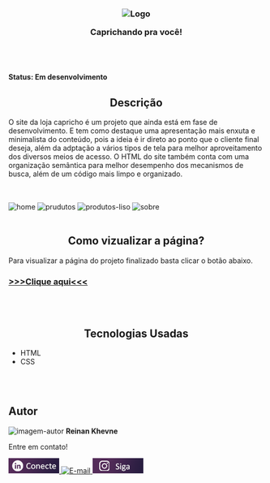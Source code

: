 <h3 align="center">
    <img src="https://github.com/ReinanKhevne/Site-Loja-Capricho/blob/main/imagens/titulo-capricho-amarelo.png?raw=true" alt="Logo">
    <p align="center" >Caprichando pra você!</p>
</h3>
<br>
<br>





<h4>Status: Em desenvolvimento</h4>
<h2 align="center" >Descrição</h2>
<p>O site da loja capricho é um projeto que ainda está em fase de desenvolvimento. E tem como destaque uma apresentação mais enxuta e minimalista do conteúdo, pois a ideia é ir direto ao ponto que o cliente final deseja, além da adptação a vários tipos de tela para melhor aproveitamento dos diversos meios de acesso. O HTML do site também conta com uma organização semântica para melhor desempenho dos mecanismos de busca, além de um código mais limpo e organizado.  
</p>
<br>
<br>

<img src="" alt="home">
<img src="" alt="prudutos">
<img src="" alt="produtos-liso">
<img src="" alt="sobre">

<br>
<br>


<h2 align="center" >Como vizualizar a página?</h2>
<p>Para visualizar a página do projeto finalizado basta clicar o botão abaixo.</p>
<h3>
    <a href="https://reinankhevne.github.io/Site-Loja-Capricho/"> <strong> >>>Clique aqui<<< </strong> </a>
</h3>
<br>
<br>


<h2 align="center" >Tecnologias Usadas</h2>

<ul>
    <li>HTML</li>
    <LI>CSS</LI>
</ul>
<br>
<br>


<h2>Autor</h2>

<img src="#" alt="imagem-autor">
    <label> <strong> Reinan Khevne </strong> </label>
<p>Entre em contato!</p>
<a href="https://www.linkedin.com/in/reinan-khevne-b57bba228/">
    <img src="https://github.com/ReinanKhevne/cordel-moderno-vs1/blob/main/imagens/linkedin.png?raw=true" alt="Logo do Linkedin" alt="Linkedin">
</a>
<a href="https://mail.google.com/mail/u/0/?tab=rm&ogbl#inbox?compose=CllgCJqbzbQdthRjvwrGVLHlNTbKDtXNLjTxvNWkGBLMkclvBbZRBcdtpfBtCtltvPSnqNWtHvq">
    <img src="https://github.com/ReinanKhevne/Site-Loja-Capricho/blob/main/imagens/logo-email-github.png?raw=true" alt="E-mail">
</a>
<a href="https://www.instagram.com/reinan_kv/">
    <img src="https://github.com/ReinanKhevne/cordel-moderno-vs1/blob/main/imagens/instagram.png?raw=true" alt="Instagram">
</a>
